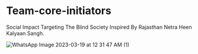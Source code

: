 # Team-core-initiators
Social Impact Targeting The Blind Society Inspired By Rajasthan Netra Heen Kalyaan Sangh.



![WhatsApp Image 2023-03-19 at 12 31 47 AM (1)](https://user-images.githubusercontent.com/83450219/226425043-bc91a420-af1a-4d30-b819-cd4a97e822bf.jpeg)

